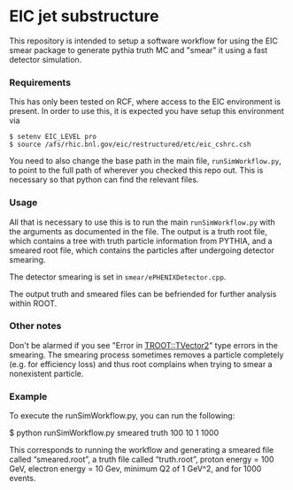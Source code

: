 # EIC jet substructure 

This repository is intended to setup a software workflow for using the EIC smear package to generate pythia truth MC and "smear" it using a fast detector simulation. 


### Requirements

This has only been tested on RCF, where access to the EIC environment is present. In order to use this, it is expected you have setup this environment via

```
$ setenv EIC_LEVEL pro 
$ source /afs/rhic.bnl.gov/eic/restructured/etc/eic_cshrc.csh

```

You need to also change the base path in the main file, `runSimWorkflow.py`, to point to the full path of wherever you checked this repo out. This is necessary so that python can find the relevant files.

### Usage
All that is necessary to use this is to run the main `runSimWorkflow.py` with the arguments as documented in the file. The output is a truth root file, which contains a tree with truth particle information from PYTHIA, and a smeared root file, which contains the particles after undergoing detector smearing.

The detector smearing is set in `smear/ePHENIXDetector.cpp`.

The output truth and smeared files can be befriended for further analysis within ROOT.


### Other notes

Don't be alarmed if you see "Error in <TROOT::TVector2>" type errors in the smearing. The smearing process sometimes removes a particle completely (e.g. for efficiency loss) and thus root complains when trying to smear a nonexistent particle.

### Example

To execute the runSimWorkflow.py, you can run the following:

$ python runSimWorkflow.py smeared truth 100 10 1 1000

This corresponds to running the workflow and generating a smeared file called “smeared.root”, a truth file called “truth.root”, proton energy = 100 GeV, electron energy = 10 Gev, minimum Q2 of 1 GeV^2,  and for 1000 events.